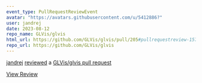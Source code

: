 ```yaml
---
event_type: PullRequestReviewEvent
avatar: "https://avatars.githubusercontent.com/u/5412886?"
user: jandrej
date: 2023-08-12
repo_name: GLVis/glvis
html_url: https://github.com/GLVis/glvis/pull/205#pullrequestreview-1575282839
repo_url: https://github.com/GLVis/glvis
---
```


<a href='https://github.com/jandrej' target='_blank'>jandrej</a> <a href='https://github.com/GLVis/glvis/pull/205#pullrequestreview-1575282839' target='_blank'>reviewed</a> a <a href='https://github.com/GLVis/glvis/pull/205' target='_blank'>GLVis/glvis pull request</a>

<small></small>

<a href='https://github.com/GLVis/glvis/pull/205#pullrequestreview-1575282839' target='_blank'>View Review</a>